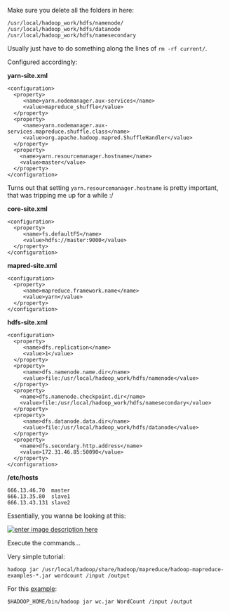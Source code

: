 Make sure you delete all the folders in here: 

    /usr/local/hadoop_work/hdfs/namenode/
    /usr/local/hadoop_work/hdfs/datanode
    /usr/local/hadoop_work/hdfs/namesecondary

Usually just have to do something along the lines of `rm -rf current/`.

Configured accordingly: 

**yarn-site.xml**

    <configuration>
      <property>
         <name>yarn.nodemanager.aux-services</name>
         <value>mapreduce_shuffle</value>
      </property>
      <property>
         <name>yarn.nodemanager.aux-services.mapreduce.shuffle.class</name>
         <value>org.apache.hadoop.mapred.ShuffleHandler</value>
      </property>
      <property>
        <name>yarn.resourcemanager.hostname</name>
        <value>master</value>
      </property>
    </configuration>

Turns out that setting `yarn.resourcemanager.hostname` is pretty important, that was tripping me up for a while :/

**core-site.xml**

    <configuration>
      <property>
         <name>fs.defaultFS</name>
         <value>hdfs://master:9000</value>
      </property>
    </configuration>

**mapred-site.xml**

    <configuration>
      <property>
         <name>mapreduce.framework.name</name>
         <value>yarn</value>
      </property>
    </configuration>

**hdfs-site.xml**


    <configuration>
      <property>
         <name>dfs.replication</name>
         <value>1</value>
      </property>
      <property>
         <name>dfs.namenode.name.dir</name>
         <value>file:/usr/local/hadoop_work/hdfs/namenode</value>
      </property>
      <property>
        <name>dfs.namenode.checkpoint.dir</name>
        <value>file:/usr/local/hadoop_work/hdfs/namesecondary</value>
      </property>
      <property>
         <name>dfs.datanode.data.dir</name>
         <value>file:/usr/local/hadoop_work/hdfs/datanode</value>
      </property>
      <property>
        <name>dfs.secondary.http.address</name>
        <value>172.31.46.85:50090</value>
      </property>
    </configuration>

**/etc/hosts**

    666.13.46.70  master
    666.13.35.80  slave1
    666.13.43.131 slave2

Essentially, you wanna be looking at this: 

[![enter image description here][1]][1]

Execute the commands...

Very simple tutorial: 

    hadoop jar /usr/local/hadoop/share/hadoop/mapreduce/hadoop-mapreduce-examples-*.jar wordcount /input /output

For this [example](https://hadoop.apache.org/docs/stable/hadoop-mapreduce-client/hadoop-mapreduce-client-core/MapReduceTutorial.html):

    $HADOOP_HOME/bin/hadoop jar wc.jar WordCount /input /output


  [1]: https://i.stack.imgur.com/UgRHS.png
